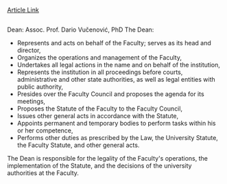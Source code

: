 [Article Link](https://www.fhs.hr/en/dean)

## 
Dean: Assoc. Prof. Dario Vučenović, PhD
The Dean:
  * Represents and acts on behalf of the Faculty; serves as its head and director,
  * Organizes the operations and management of the Faculty,
  * Undertakes all legal actions in the name and on behalf of the institution,
  * Represents the institution in all proceedings before courts, administrative and other state authorities, as well as legal entities with public authority,
  * Presides over the Faculty Council and proposes the agenda for its meetings,
  * Proposes the Statute of the Faculty to the Faculty Council,
  * Issues other general acts in accordance with the Statute,
  * Appoints permanent and temporary bodies to perform tasks within his or her competence,
  * Performs other duties as prescribed by the Law, the University Statute, the Faculty Statute, and other general acts.


The Dean is responsible for the legality of the Faculty's operations, the implementation of the Statute, and the decisions of the university authorities at the Faculty.
  

